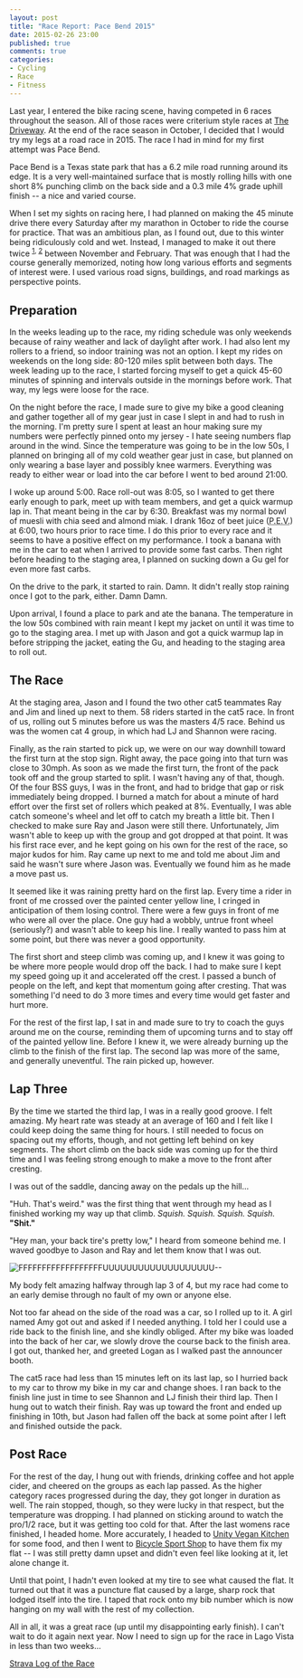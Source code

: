 ```yaml
---                                                                                                                                                                                                                                                                                                                            
layout: post
title: "Race Report: Pace Bend 2015"
date: 2015-02-26 23:00
published: true
comments: true
categories:
- Cycling
- Race
- Fitness
---
```

Last year, I entered the bike racing scene, having competed in 6 races throughout the season.  All of those races were criterium style races at [The Driveway](http://drivewayseries.com).  At the end of the race season in October, I decided that I would try my legs at a road race in 2015.  The race I had in mind for my first attempt was Pace Bend.

<!-- more -->

Pace Bend is a Texas state park that has a 6.2 mile road running around its edge.  It is a very well-maintained surface that is mostly rolling hills with one short 8% punching climb on the back side and a 0.3 mile 4% grade uphill finish -- a nice and varied course.

When I set my sights on racing here, I had planned on making the 45 minute drive there every Saturday after my marathon in October to ride the course for practice.  That was an ambitious plan, as I found out, due to this winter being ridiculously cold and wet.  Instead, I managed to make it out there twice <sup>[1](https://www.strava.com/activities/229097997), [2](https://www.strava.com/activities/254940927)</sup> between November and February.  That was enough that I had the course generally memorized, noting how long various efforts and segments of interest were.  I used various road signs, buildings, and road markings as perspective points.

## Preparation ##

In the weeks leading up to the race, my riding schedule was only weekends because of rainy weather and lack of daylight after work.  I had also lent my rollers to a friend, so indoor training was not an option.  I kept my rides on weekends on the long side: 80-120 miles split between both days.  The week leading up to the race, I started forcing myself to get a quick 45-60 minutes of spinning and intervals outside in the mornings before work.  That way, my legs were loose for the race.

On the night before the race, I made sure to give my bike a good cleaning and gather together all of my gear just in case I slept in and had to rush in the morning.  I'm pretty sure I spent at least an hour making sure my numbers were perfectly pinned onto my jersey - I hate seeing numbers flap around in the wind.  Since the temperature was going to be in the low 50s, I planned on bringing all of my cold weather gear just in case, but planned on only wearing a base layer and possibly knee warmers.  Everything was ready to either wear or load into the car before I went to bed around 21:00.

I woke up around 5:00.  Race roll-out was 8:05, so I wanted to get there early enough to park, meet up with team members, and get a quick warmup lap in.  That meant being in the car by 6:30.  Breakfast was my normal bowl of muesli with chia seed and almond miak.  I drank 16oz of beet juice (<abbr title="Performance Enhancing Vegetables">P.E.V.</abbr>) at 6:00, two hours prior to race time.  I do this prior to every race and it seems to have a positive effect on my performance.  I took a banana with me in the car to eat when I arrived to provide some fast carbs.  Then right before heading to the staging area, I planned on sucking down a Gu gel for even more fast carbs.

On the drive to the park, it started to rain.  Damn.  It didn't really stop raining once I got to the park, either.  Damn Damn.

Upon arrival, I found a place to park and ate the banana.  The temperature in the low 50s combined with rain meant I kept my jacket on until it was time to go to the staging area.  I met up with Jason and got a quick warmup lap in before stripping the jacket, eating the Gu, and heading to the staging area to roll out.

## The Race ##

At the staging area, Jason and I found the two other cat5 teammates Ray and Jim and lined up next to them.  58 riders started in the cat5 race.  In front of us, rolling out 5 minutes before us was the masters 4/5 race.  Behind us was the women cat 4 group, in which had LJ and Shannon were racing.

Finally, as the rain started to pick up, we were on our way downhill toward the first turn at the stop sign.  Right away, the pace going into that turn was close to 30mph.  As soon as we made the first turn, the front of the pack took off and the group started to split.  I wasn't having any of that, though.  Of the four BSS guys, I was in the front, and had to bridge that gap or risk immediately being dropped.  I burned a match for about a minute of hard effort over the first set of rollers which peaked at 8%.  Eventually, I was able catch someone's wheel and let off to catch my breath a little bit.  Then I checked to make sure Ray and Jason were still there.  Unfortunately, Jim wasn't able to keep up with the group and got dropped at that point.  It was his first race ever, and he kept going on his own for the rest of the race, so major kudos for him.  Ray came up next to me and told me about Jim and said he wasn't sure where Jason was.  Eventually we found him as he made a move past us.

It seemed like it was raining pretty hard on the first lap.  Every time a rider in front of me crossed over the painted center yellow line, I cringed in anticipation of them losing control.  There were a few guys in front of me who were all over the place.  One guy had a wobbly, untrue front wheel (seriously?) and wasn't able to keep his line.  I really wanted to pass him at some point, but there was never a good opportunity.

The first short and steep climb was coming up, and I knew it was going to be where more people would drop off the back.  I had to make sure I kept my speed going up it and accelerated off the crest.  I passed a bunch of people on the left, and kept that momentum going after cresting.  That was something I'd need to do 3 more times and every time would get faster and hurt more.

For the rest of the first lap, I sat in and made sure to try to coach the guys around me on the course, reminding them of upcoming turns and to stay off of the painted yellow line.  Before I knew it, we were already burning up the climb to the finish of the first lap.  The second lap was more of the same, and generally uneventful.  The rain picked up, however.

## Lap Three ##

By the time we started the third lap, I was in a really good groove.  I felt amazing.  My heart rate was steady at an average of 160 and I felt like I could keep doing the same thing for hours.  I still needed to focus on spacing out my efforts, though, and not getting left behind on key segments.  The short climb on the back side was coming up for the third time and I was feeling strong enough to make a move to the front after cresting.

I was out of the saddle, dancing away on the pedals up the hill...

"Huh.  That's weird." was the first thing that went through my head as I finished working my way up that climb.  *Squish. Squish. Squish. Squish.*  **"Shit."**

"Hey man, your back tire's pretty low," I heard from someone behind me.  I waved goodbye to Jason and Ray and let them know that I was out.

![FFFFFFFFFFFFFFFFFFUUUUUUUUUUUUUUUUUUU--](http://i.imgur.com/b7JlQ.gif)

My body felt amazing halfway through lap 3 of 4, but my race had come to an early demise through no fault of my own or anyone else.

Not too far ahead on the side of the road was a car, so I rolled up to it.  A girl named Amy got out and asked if I needed anything.  I told her I could use a ride back to the finish line, and she kindly obliged.  After my bike was loaded into the back of her car, we slowly drove the course back to the finish area.  I got out, thanked her, and greeted Logan as I walked past the announcer booth.

The cat5 race had less than 15 minutes left on its last lap, so I hurried back to my car to throw my bike in my car and change shoes.  I ran back to the finish line just in time to see Shannon and LJ finish their third lap.  Then I hung out to watch their finish.  Ray was up toward the front and ended up finishing in 10th, but Jason had fallen off the back at some point after I left and finished outside the pack.

## Post Race ##

For the rest of the day, I hung out with friends, drinking coffee and hot apple cider, and cheered on the groups as each lap passed.  As the higher category races progressed during the day, they got longer in duration as well.  The rain stopped, though, so they were lucky in that respect, but the temperature was dropping.  I had planned on sticking around to watch the pro/1/2 race, but it was getting too cold for that.  After the last womens race finished, I headed home.  More accurately, I headed to [Unity Vegan Kitchen](http://www.unityvegan.com) for some food, and then I went to [Bicycle Sport Shop](http://www.bicyclesportshop.com) to have them fix my flat -- I was still pretty damn upset and didn't even feel like looking at it, let alone change it.

Until that point, I hadn't even looked at my tire to see what caused the flat.  It turned out that it was a puncture flat caused by a large, sharp rock that lodged itself into the tire.  I taped that rock onto my bib number which is now hanging on my wall with the rest of my collection.

All in all, it was a great race (up until my disappointing early finish).  I can't wait to do it again next year.  Now I need to sign up for the race in Lago Vista in less than two weeks...

[Strava Log of the Race](https://www.strava.com/activities/258618907)
